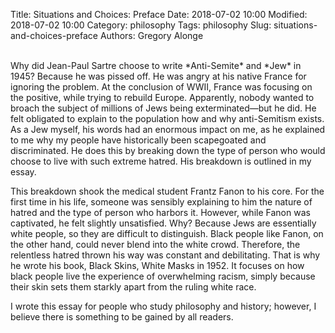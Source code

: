 Title: Situations and Choices: Preface
Date: 2018-07-02 10:00
Modified: 2018-07-02 10:00
Category: philosophy
Tags: philosophy
Slug: situations-and-choices-preface
Authors: Gregory Alonge

<br>
Why did Jean-Paul Sartre choose to write *Anti-Semite* and *Jew* in 1945?  Because he was pissed off.  He was angry at his native France for ignoring the problem.  At the conclusion of WWII, France was focusing on the positive, while trying to rebuild Europe.  Apparently, nobody wanted to broach the subject of millions of Jews being exterminated—but he did.  He felt obligated to explain to the population how and why anti-Semitism exists.  As a Jew myself, his words had an enormous impact on me, as he explained to me why my people have historically been scapegoated and discriminated.  He does this by breaking down the type of person who would choose to live with such extreme hatred.  His breakdown is outlined in my essay.

This breakdown shook the medical student Frantz Fanon to his core.  For the first time in his life, someone was sensibly explaining to him the nature of hatred and the type of person who harbors it.  However, while Fanon was captivated, he felt slightly unsatisfied.  Why?  Because Jews are essentially white people, so they are difficult to distinguish.  Black people like Fanon, on the other hand, could never blend into the white crowd. Therefore, the relentless hatred thrown his way was constant and debilitating.  That is why he wrote his book, Black Skins, White Masks in 1952.  It focuses on how black people live the experience of overwhelming racism, simply because their skin sets them starkly apart from the ruling white race.  

I wrote this essay for people who study philosophy and history; however, I believe there is something to be gained by all readers.
